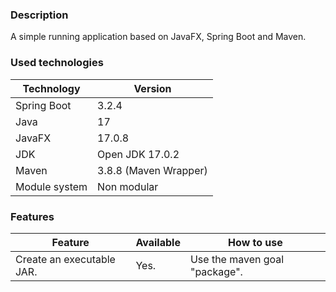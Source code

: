 ### Description

A simple running application based on JavaFX, Spring Boot and Maven.

### Used technologies

| Technology    | Version               |
|---------------|-----------------------|
| Spring Boot   | 3.2.4                 |
| Java          | 17                    |
| JavaFX        | 17.0.8                |
| JDK           | Open JDK 17.0.2       |
| Maven         | 3.8.8 (Maven Wrapper) |
| Module system | Non modular           |

### Features

| Feature                   | Available | How to use                    |
|---------------------------|-----------|-------------------------------|
| Create an executable JAR. | Yes.      | Use the maven goal "package". |